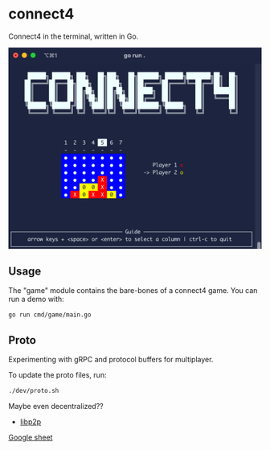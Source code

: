 # connect4

Connect4 in the terminal, written in Go.

![screenshot](images/screenshot.png)

## Usage

The "game" module contains the bare-bones of a connect4 game. You can run a demo with:

```sh
go run cmd/game/main.go
```

## Proto

Experimenting with gRPC and protocol buffers for multiplayer.

To update the proto files, run:

```sh
./dev/proto.sh
```

Maybe even decentralized??

- [libp2p](https://docs.libp2p.io/guides/getting-started/go/)

[Google sheet](https://script.google.com/macros/s/AKfycbxHDhTy_UIjL51FrT6E9dKqMb1rYmdy2ZnLrRpubTdhXMgdy-fCKeKY1eSvPJuw_0s/exec)
